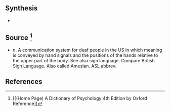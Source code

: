 ## Synthesis
- 
## Source [^1]
- $n$. A communication system for deaf people in the US in which meaning is conveyed by hand signals and the positions of the hands relative to the upper part of the body. See also sign language. Compare British Sign Language. Also called Ameslan. ASL abbrev.
## References

[^1]: [[(Home Page) A Dictionary of Psychology 4th Edition by Oxford Reference]]